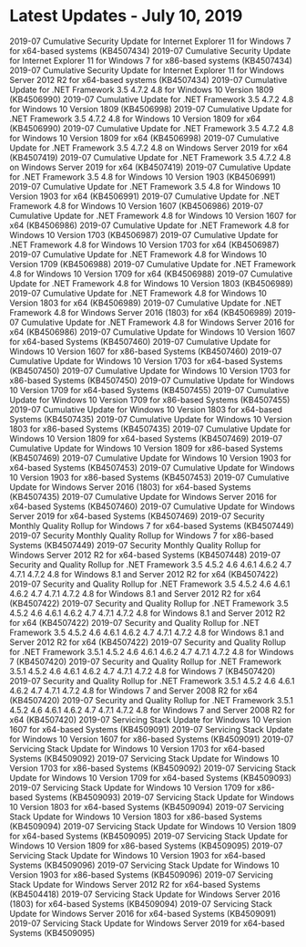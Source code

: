 # Latest Updates - July 10, 2019
2019-07 Cumulative Security Update for Internet Explorer 11 for Windows 7 for x64-based systems (KB4507434)
2019-07 Cumulative Security Update for Internet Explorer 11 for Windows 7 for x86-based systems (KB4507434)
2019-07 Cumulative Security Update for Internet Explorer 11 for Windows Server 2012 R2 for x64-based systems (KB4507434)
2019-07 Cumulative Update for .NET Framework 3.5 4.7.2 4.8 for Windows 10 Version 1809 (KB4506990)
2019-07 Cumulative Update for .NET Framework 3.5 4.7.2 4.8 for Windows 10 Version 1809 (KB4506998)
2019-07 Cumulative Update for .NET Framework 3.5 4.7.2 4.8 for Windows 10 Version 1809 for x64 (KB4506990)
2019-07 Cumulative Update for .NET Framework 3.5 4.7.2 4.8 for Windows 10 Version 1809 for x64 (KB4506998)
2019-07 Cumulative Update for .NET Framework 3.5 4.7.2 4.8 on Windows Server 2019 for x64 (KB4507419)
2019-07 Cumulative Update for .NET Framework 3.5 4.7.2 4.8 on Windows Server 2019 for x64 (KB4507419)
2019-07 Cumulative Update for .NET Framework 3.5 4.8 for Windows 10 Version 1903 (KB4506991)
2019-07 Cumulative Update for .NET Framework 3.5 4.8 for Windows 10 Version 1903 for x64 (KB4506991)
2019-07 Cumulative Update for .NET Framework 4.8 for Windows 10 Version 1607 (KB4506986)
2019-07 Cumulative Update for .NET Framework 4.8 for Windows 10 Version 1607 for x64 (KB4506986)
2019-07 Cumulative Update for .NET Framework 4.8 for Windows 10 Version 1703 (KB4506987)
2019-07 Cumulative Update for .NET Framework 4.8 for Windows 10 Version 1703 for x64 (KB4506987)
2019-07 Cumulative Update for .NET Framework 4.8 for Windows 10 Version 1709 (KB4506988)
2019-07 Cumulative Update for .NET Framework 4.8 for Windows 10 Version 1709 for x64 (KB4506988)
2019-07 Cumulative Update for .NET Framework 4.8 for Windows 10 Version 1803 (KB4506989)
2019-07 Cumulative Update for .NET Framework 4.8 for Windows 10 Version 1803 for x64 (KB4506989)
2019-07 Cumulative Update for .NET Framework 4.8 for Windows Server 2016 (1803) for x64 (KB4506989)
2019-07 Cumulative Update for .NET Framework 4.8 for Windows Server 2016 for x64 (KB4506986)
2019-07 Cumulative Update for Windows 10 Version 1607 for x64-based Systems (KB4507460)
2019-07 Cumulative Update for Windows 10 Version 1607 for x86-based Systems (KB4507460)
2019-07 Cumulative Update for Windows 10 Version 1703 for x64-based Systems (KB4507450)
2019-07 Cumulative Update for Windows 10 Version 1703 for x86-based Systems (KB4507450)
2019-07 Cumulative Update for Windows 10 Version 1709 for x64-based Systems (KB4507455)
2019-07 Cumulative Update for Windows 10 Version 1709 for x86-based Systems (KB4507455)
2019-07 Cumulative Update for Windows 10 Version 1803 for x64-based Systems (KB4507435)
2019-07 Cumulative Update for Windows 10 Version 1803 for x86-based Systems (KB4507435)
2019-07 Cumulative Update for Windows 10 Version 1809 for x64-based Systems (KB4507469)
2019-07 Cumulative Update for Windows 10 Version 1809 for x86-based Systems (KB4507469)
2019-07 Cumulative Update for Windows 10 Version 1903 for x64-based Systems (KB4507453)
2019-07 Cumulative Update for Windows 10 Version 1903 for x86-based Systems (KB4507453)
2019-07 Cumulative Update for Windows Server 2016 (1803) for x64-based Systems (KB4507435)
2019-07 Cumulative Update for Windows Server 2016 for x64-based Systems (KB4507460)
2019-07 Cumulative Update for Windows Server 2019 for x64-based Systems (KB4507469)
2019-07 Security Monthly Quality Rollup for Windows 7 for x64-based Systems (KB4507449)
2019-07 Security Monthly Quality Rollup for Windows 7 for x86-based Systems (KB4507449)
2019-07 Security Monthly Quality Rollup for Windows Server 2012 R2 for x64-based Systems (KB4507448)
2019-07 Security and Quality Rollup for .NET Framework 3.5 4.5.2 4.6 4.6.1 4.6.2 4.7 4.7.1 4.7.2 4.8 for Windows 8.1 and Server 2012 R2 for x64 (KB4507422)
2019-07 Security and Quality Rollup for .NET Framework 3.5 4.5.2 4.6 4.6.1 4.6.2 4.7 4.7.1 4.7.2 4.8 for Windows 8.1 and Server 2012 R2 for x64 (KB4507422)
2019-07 Security and Quality Rollup for .NET Framework 3.5 4.5.2 4.6 4.6.1 4.6.2 4.7 4.7.1 4.7.2 4.8 for Windows 8.1 and Server 2012 R2 for x64 (KB4507422)
2019-07 Security and Quality Rollup for .NET Framework 3.5 4.5.2 4.6 4.6.1 4.6.2 4.7 4.7.1 4.7.2 4.8 for Windows 8.1 and Server 2012 R2 for x64 (KB4507422)
2019-07 Security and Quality Rollup for .NET Framework 3.5.1 4.5.2 4.6 4.6.1 4.6.2 4.7 4.7.1 4.7.2 4.8 for Windows 7 (KB4507420)
2019-07 Security and Quality Rollup for .NET Framework 3.5.1 4.5.2 4.6 4.6.1 4.6.2 4.7 4.7.1 4.7.2 4.8 for Windows 7 (KB4507420)
2019-07 Security and Quality Rollup for .NET Framework 3.5.1 4.5.2 4.6 4.6.1 4.6.2 4.7 4.7.1 4.7.2 4.8 for Windows 7 and Server 2008 R2 for x64 (KB4507420)
2019-07 Security and Quality Rollup for .NET Framework 3.5.1 4.5.2 4.6 4.6.1 4.6.2 4.7 4.7.1 4.7.2 4.8 for Windows 7 and Server 2008 R2 for x64 (KB4507420)
2019-07 Servicing Stack Update for Windows 10 Version 1607 for x64-based Systems (KB4509091)
2019-07 Servicing Stack Update for Windows 10 Version 1607 for x86-based Systems (KB4509091)
2019-07 Servicing Stack Update for Windows 10 Version 1703 for x64-based Systems (KB4509092)
2019-07 Servicing Stack Update for Windows 10 Version 1703 for x86-based Systems (KB4509092)
2019-07 Servicing Stack Update for Windows 10 Version 1709 for x64-based Systems (KB4509093)
2019-07 Servicing Stack Update for Windows 10 Version 1709 for x86-based Systems (KB4509093)
2019-07 Servicing Stack Update for Windows 10 Version 1803 for x64-based Systems (KB4509094)
2019-07 Servicing Stack Update for Windows 10 Version 1803 for x86-based Systems (KB4509094)
2019-07 Servicing Stack Update for Windows 10 Version 1809 for x64-based Systems (KB4509095)
2019-07 Servicing Stack Update for Windows 10 Version 1809 for x86-based Systems (KB4509095)
2019-07 Servicing Stack Update for Windows 10 Version 1903 for x64-based Systems (KB4509096)
2019-07 Servicing Stack Update for Windows 10 Version 1903 for x86-based Systems (KB4509096)
2019-07 Servicing Stack Update for Windows Server 2012 R2 for x64-based Systems (KB4504418)
2019-07 Servicing Stack Update for Windows Server 2016 (1803) for x64-based Systems (KB4509094)
2019-07 Servicing Stack Update for Windows Server 2016 for x64-based Systems (KB4509091)
2019-07 Servicing Stack Update for Windows Server 2019 for x64-based Systems (KB4509095)